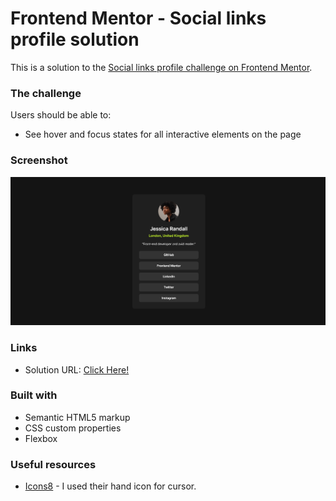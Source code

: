# Frontend Mentor - Social links profile solution

This is a solution to the [Social links profile challenge on Frontend Mentor](https://www.frontendmentor.io/challenges/social-links-profile-UG32l9m6dQ).



### The challenge

Users should be able to:

- See hover and focus states for all interactive elements on the page

### Screenshot

![screenshot](assets/images/screenshot.png)


### Links

- Solution URL: [Click Here!](https://your-solution-url.com)


### Built with

- Semantic HTML5 markup
- CSS custom properties
- Flexbox


### Useful resources

- [Icons8](https://icons8.com/icons) - I used their hand icon for cursor.
